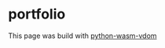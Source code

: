# portfolio

This page was build with [python-wasm-vdom](https://github.com/harehare/python-wasm-vdom)

